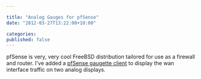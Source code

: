 ```yaml
---

title: "Analog Gauges for pfSense"
date: "2012-03-27T13:22:00+10:00"

categories: 
published: false
---
```


pfSense is very, very cool FreeBSD distribution tailored for use as a firewall and router.  I've added a [pfSense gaugette client](https://github.com/clearwater/gaugette/tree/master/client/pfsense) to display the wan interface traffic on two analog displays.




